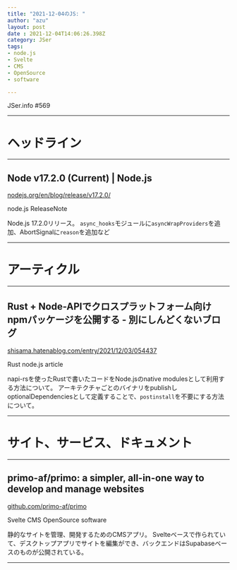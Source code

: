 ```yaml
---
title: "2021-12-04のJS: "
author: "azu"
layout: post
date : 2021-12-04T14:06:26.398Z
category: JSer
tags:
- node.js
- Svelte
- CMS
- OpenSource
- software

---
```


JSer.info #569

----

<h1 class="site-genre">ヘッドライン</h1>

----

## Node v17.2.0 (Current) | Node.js
[nodejs.org/en/blog/release/v17.2.0/](https://nodejs.org/en/blog/release/v17.2.0/ "Node v17.2.0 (Current) | Node.js")
<p class="jser-tags jser-tag-icon"><span class="jser-tag">node.js</span> <span class="jser-tag">ReleaseNote</span></p>

Node.js 17.2.0リリース。
`async_hooks`モジュールに`asyncWrapProviders`を追加、AbortSignalに`reason`を追加など


----
<h1 class="site-genre">アーティクル</h1>

----

## Rust + Node-APIでクロスプラットフォーム向けnpmパッケージを公開する - 別にしんどくないブログ
[shisama.hatenablog.com/entry/2021/12/03/054437](https://shisama.hatenablog.com/entry/2021/12/03/054437 "Rust + Node-APIでクロスプラットフォーム向けnpmパッケージを公開する - 別にしんどくないブログ")
<p class="jser-tags jser-tag-icon"><span class="jser-tag">Rust</span> <span class="jser-tag">node.js</span> <span class="jser-tag">article</span></p>

napi-rsを使ったRustで書いたコードをNode.jsのnative modulesとして利用する方法について。
アーキテクチャごとのバイナリをpublishしoptionalDependenciesとして定義することで、`postinstall`を不要にする方法について。


----
<h1 class="site-genre">サイト、サービス、ドキュメント</h1>

----

## primo-af/primo: a simpler, all-in-one way to develop and manage websites
[github.com/primo-af/primo](https://github.com/primo-af/primo "primo-af/primo: a simpler, all-in-one way to develop and manage websites")
<p class="jser-tags jser-tag-icon"><span class="jser-tag">Svelte</span> <span class="jser-tag">CMS</span> <span class="jser-tag">OpenSource</span> <span class="jser-tag">software</span></p>

静的なサイトを管理、開発するためのCMSアプリ。
Svelteベースで作られていて、デスクトップアプリでサイトを編集ができ、バックエンドはSupabaseベースのものが公開されている。


----

